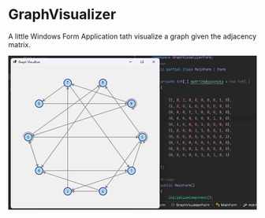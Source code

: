 # GraphVisualizer

A little Windows Form Application tath visualize a graph given the adjacency matrix.




![](preview.png)
